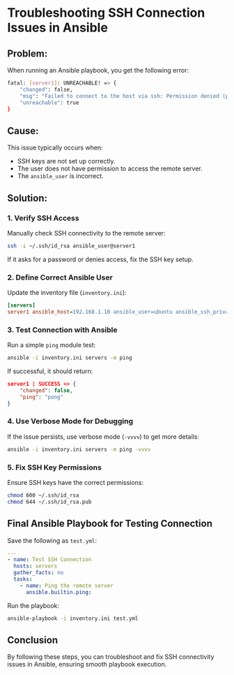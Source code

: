 # Troubleshooting SSH Connection Issues in Ansible

## **Problem:**  
When running an Ansible playbook, you get the following error:

```bash
fatal: [server1]: UNREACHABLE! => {
    "changed": false,
    "msg": "Failed to connect to the host via ssh: Permission denied (publickey,password).",
    "unreachable": true
}
```

## **Cause:**  
This issue typically occurs when:
- SSH keys are not set up correctly.
- The user does not have permission to access the remote server.
- The `ansible_user` is incorrect.

## **Solution:**  

### **1. Verify SSH Access**  
Manually check SSH connectivity to the remote server:

```bash
ssh -i ~/.ssh/id_rsa ansible_user@server1
```

If it asks for a password or denies access, fix the SSH key setup.

### **2. Define Correct Ansible User**  
Update the inventory file (`inventory.ini`):

```ini
[servers]
server1 ansible_host=192.168.1.10 ansible_user=ubuntu ansible_ssh_private_key_file=~/.ssh/id_rsa
```

### **3. Test Connection with Ansible**  
Run a simple `ping` module test:

```bash
ansible -i inventory.ini servers -m ping
```

If successful, it should return:

```json
server1 | SUCCESS => {
    "changed": false,
    "ping": "pong"
}
```

### **4. Use Verbose Mode for Debugging**  
If the issue persists, use verbose mode (`-vvvv`) to get more details:

```bash
ansible -i inventory.ini servers -m ping -vvvv
```

### **5. Fix SSH Key Permissions**  
Ensure SSH keys have the correct permissions:

```bash
chmod 600 ~/.ssh/id_rsa
chmod 644 ~/.ssh/id_rsa.pub
```

## **Final Ansible Playbook for Testing Connection**  
Save the following as `test.yml`:

```yaml
---
- name: Test SSH Connection
  hosts: servers
  gather_facts: no
  tasks:
    - name: Ping the remote server
      ansible.builtin.ping:
```

Run the playbook:

```bash
ansible-playbook -i inventory.ini test.yml
```

## **Conclusion**  
By following these steps, you can troubleshoot and fix SSH connectivity issues in Ansible, ensuring smooth playbook execution.

